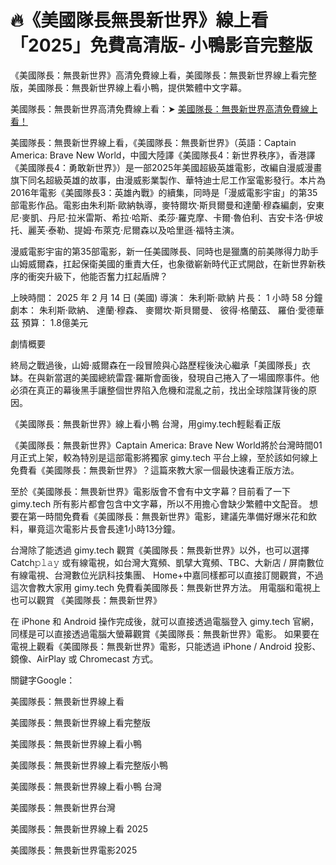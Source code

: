 # 🔥《美國隊長無畏新世界》線上看「2025」免費高清版- 小鴨影音完整版

《美國隊長：無畏新世界》高清免費線上看，美國隊長：無畏新世界線上看完整版，美國隊長：無畏新世界線上看小鴨，提供繁體中文字幕。

美國隊長：無畏新世界高清免費線上看：➤ [美國隊長：無畏新世界高清免費線上看！](https://t.co/p99vUk2nuS)

美國隊長：無畏新世界線上看，《美國隊長：無畏新世界》（英語：Captain America: Brave New World，中國大陸譯《美國隊長4：新世界秩序》，香港譯《美國隊長4：勇敢新世界》）是一部2025年美國超級英雄電影，改編自漫威漫畫旗下同名超級英雄的故事，由漫威影業製作、華特迪士尼工作室電影發行。本片為2016年電影《美國隊長3：英雄內戰》的續集，同時是「漫威電影宇宙」的第35部電影作品。電影由朱利斯·歐納執導，麥特爾坎·斯貝爾曼和達蘭·穆森編劇，安東尼·麥凱、丹尼·拉米雷斯、希拉·哈斯、柔莎·羅克摩、卡爾·魯伯利、吉安卡洛·伊坡托、麗芙·泰勒、提姆·布萊克·尼爾森以及哈里遜·福特主演。

漫威電影宇宙的第35部電影，新一任美國隊長、同時也是獵鷹的前美隊得力助手山姆威爾森，扛起保衛美國的重責大任，也象徵嶄新時代正式開啟，在新世界新秩序的衝突升級下，他能否奮力扛起盾牌？

上映時間： 2025 年 2 月 14 日 (美國)
導演： 朱利斯·歐納
片長： 1 小時 58 分鐘
劇本： 朱利斯·歐納、 達蘭·穆森、 麥爾坎·斯貝爾曼、 彼得·格蘭茲、 羅伯·愛德華茲
預算： 1.8億美元

劇情概要

終局之戰過後，山姆·威爾森在一段冒險與心路歷程後決心繼承「美國隊長」衣缽。在與新當選的美國總統雷霆·羅斯會面後，發現自己捲入了一場國際事件。他必須在真正的幕後黑手讓整個世界陷入危機和混亂之前，找出全球陰謀背後的原因。

《美國隊長：無畏新世界》線上看小鴨 台灣，用gimy.tech輕鬆看正版

《美國隊長：無畏新世界》Captain America: Brave New World將於台灣時間01月正式上架，較為特別是這部電影將獨家 gimy.tech 平台上線，至於該如何線上免費看《美國隊長：無畏新世界》？這篇來教大家一個最快速看正版方法。

至於《美國隊長：無畏新世界》電影版會不會有中文字幕？目前看了一下 gimy.tech 所有影片都會包含中文字幕，所以不用擔心會缺少繁體中文配音。
想要在第一時間免費看《美國隊長：無畏新世界》電影，建議先準備好爆米花和飲料，畢竟這次電影片長會長達1小時13分鐘。

台灣除了能透過 gimy.tech 觀賞《美國隊長：無畏新世界》以外，也可以選擇 Catch𝚙𝚕𝚊𝚢 或有線電視，如台灣大寬頻、凱擘大寬頻、TBC、大新店 / 屏南數位有線電視、台灣數位光訊科技集團、 Home+中嘉同樣都可以直接訂閱觀賞，不過這次會教大家用 gimy.tech 免費看美國隊長：無畏新世界方法。
用電腦和電視上也可以觀賞 《美國隊長：無畏新世界》

在 iPhone 和 Android 操作完成後，就可以直接透過電腦登入 gimy.tech 官網，同樣是可以直接透過電腦大螢幕觀賞《美國隊長：無畏新世界》電影。
如果要在電視上觀看《美國隊長：無畏新世界》電影，只能透過 iPhone / Android 投影、鏡像、AirPlay 或 Chromecast 方式。

關鍵字Google：

美國隊長：無畏新世界線上看

美國隊長：無畏新世界線上看完整版

美國隊長：無畏新世界線上看小鴨

美國隊長：無畏新世界線上看完整版小鴨

美國隊長：無畏新世界線上看小鴨 台灣

美國隊長：無畏新世界台灣

美國隊長：無畏新世界線上看 2025

美國隊長：無畏新世界電影2025
